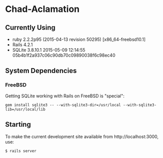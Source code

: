 # Chad-Aclamation

## Currently Using

* ruby 2.2.2p95 (2015-04-13 revision 50295) [x86_64-freebsd10.1]
* Rails 4.2.1
* SQLite 3.8.10.1 2015-05-09 12:14:55 05b4b1f2a937c06c90db70c09890038f6c98ec40

## System Dependencies

### FreeBSD

Getting SQLite working with Rails on FreeBSD is "special":

    gem install sqlite3 -- --with-sqlite3-dir=/usr/local --with-sqlite3-lib=/usr/local/lib

## Starting

To make the current development site available from http://localhost:3000, use:

    $ rails server
